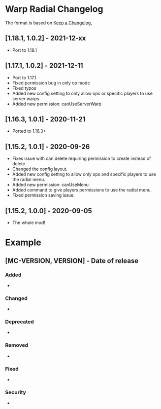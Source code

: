 # Warp Radial Changelog
The format is based on [Keep a Changelog](https://keepachangelog.com/en/1.0.0/),

## [1.18.1, 1.0.2] - 2021-12-xx
- Port to 1.18.1

## [1.17.1, 1.0.2] - 2021-12-11
- Port to 1.17.1
- Fixed permission bug in only op mode
- Fixed typos
- Added new config setting to only allow ops or specific players to use server warps
- Added new permission: canUseServerWarp

## [1.16.3, 1.0.1] - 2020-11-21
- Ported to 1.16.3+

## [1.15.2, 1.0.1] - 2020-09-26
- Fixes issue with can delete requiring permission to create instead of delete.
- Changed the config layout.
- Added new config setting to allow only ops and specific players to use the radial menu.
- Added new permission: canUseMenu
- Added command to give players permissions to use the radial menu.
- Fixed permission saving issue.

## [1.15.2, 1.0.0] - 2020-09-05
- The whole mod!

# Example
## [MC-VERSION, VERSION] - Date of release
### Added
- 
### Changed
- 
### Deprecated
- 
### Removed
- 
### Fixed
- 
### Security
- 